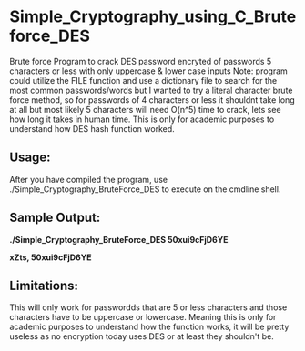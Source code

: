 # Simple_Cryptography_using_C_Bruteforce_DES

Brute force Program to crack DES password encryted of passwords 5 characters or less with only uppercase & lower case inputs
Note: program could utilize the FILE function and use a dictionary file to search for the most common passwords/words but I wanted to try a literal character brute force method, so for passwords of 4 characters or less it shouldnt take long at all but most likely 5 characters will need O(n^5) time to crack, lets see how long it takes in human time. This is only for academic purposes to understand how DES hash function worked.


<h2> Usage:</h2>

After you have compiled the program, use ./Simple_Cryptography_BruteForce_DES <DES hash> to execute on the cmdline shell.  

<h2>Sample Output:</h2>

**./Simple_Cryptography_BruteForce_DES 50xui9cFjD6YE**

**xZts, 50xui9cFjD6YE**

<h2> Limitations: </h2>

This will only work for passwordds that are 5 or less characters and those characters have to be uppercase or lowercase. Meaning this is only for academic purposes to understand how the function works, it will be pretty useless as no encryption today uses DES or at least they shouldn't be.
